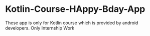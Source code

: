 # Kotlin-Course-HAppy-Bday-App
These app is only for Kotlin course which is provided by android developers.
Only Internship Work
